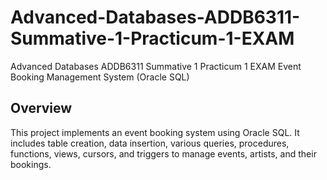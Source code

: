 # Advanced-Databases-ADDB6311-Summative-1-Practicum-1-EXAM
Advanced Databases ADDB6311 Summative 1 Practicum 1 EXAM
 Event Booking Management System (Oracle SQL)

## Overview

This project implements an event booking system using Oracle SQL. It includes table creation, data insertion, various queries, procedures, functions, views, cursors, and triggers to manage events, artists, and their bookings.
